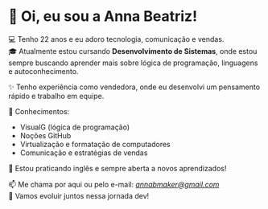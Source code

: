 # 👋 Oi, eu sou a Anna Beatriz!

💻 Tenho 22 anos e eu adoro tecnologia, comunicação e vendas.  
🎓 Atualmente estou cursando **Desenvolvimento de Sistemas**, onde estou sempre buscando aprender mais sobre lógica de programação, linguagens e autoconhecimento.

✨ Tenho experiência como vendedora, onde eu desenvolvi um pensamento rápido e trabalho em equipe.

🔧 Conhecimentos:
- VisualG (lógica de programação)
- Noções GitHub
- Virtualização e formatação de computadores
- Comunicação e estratégias de vendas
  

🌱 Estou praticando inglês e sempre aberta a novos aprendizados!

📫 Me chama por aqui ou pelo e-mail: *annabmaker@gmail.com*  
🚀 Vamos evoluir juntos nessa jornada dev!

